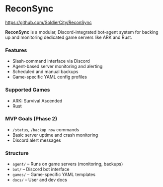 # ReconSync

https://github.com/SoldierCity/ReconSync

**ReconSync** is a modular, Discord-integrated bot-agent system for backing up and monitoring dedicated game servers like ARK and Rust.

### Features
- Slash-command interface via Discord
- Agent-based server monitoring and alerting
- Scheduled and manual backups
- Game-specific YAML config profiles

### Supported Games
- ARK: Survival Ascended
- Rust

### MVP Goals (Phase 2)
- `/status`, `/backup now` commands
- Basic server uptime and crash monitoring
- Discord alert messages

### Structure
- `agent/` – Runs on game servers (monitoring, backups)
- `bot/` – Discord bot interface
- `games/` – Game-specific YAML templates
- `docs/` – User and dev docs
